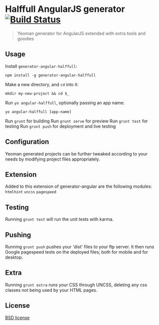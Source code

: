 # Halffull AngularJS generator [![Build Status](https://secure.travis-ci.org/benboarder/generator-angular-halffull.svg?branch=master)](http://travis-ci.org/benboarder/generator-angular-halffull)

> Yeoman generator for AngularJS extended with extra tools and goodies


## Usage

Install `generator-angular-halffull`:
```
npm install -g generator-angular-halffull
```

Make a new directory, and `cd` into it:
```
mkdir my-new-project && cd $_
```

Run `yo angular-halffull`, optionally passing an app name:
```
yo angular-halffull [app-name]
```

Run `grunt` for building 
Run `grunt serve` for preview
Run `grunt test` for testing
Run `grunt push` for deployment and live testing

## Configuration
Yeoman generated projects can be further tweaked according to your needs by modifying project files appropriately.

## Extension
Added to this extension of generator-angular are the following modules: 
`htmlhint`
`uncss`
`pagespeed`

## Testing

Running `grunt test` will run the unit tests with karma.

## Pushing

Running `grunt push` pushes your 'dist' files to your ftp server.
It then runs Google pagespeed tests on the deployed files; both for mobile and for desktop.

## Extra

Running `grunt extra` runs your CSS through UNCSS, deleting any css classes not being used by your HTML pages.

## License

[BSD license](http://opensource.org/licenses/bsd-license.php)
